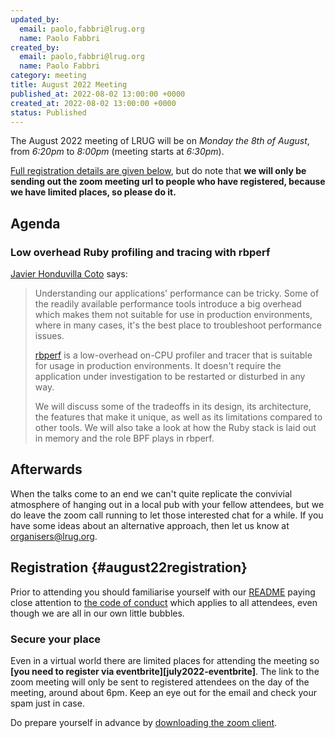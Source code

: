 ```yaml
---
updated_by:
  email: paolo,fabbri@lrug.org
  name: Paolo Fabbri
created_by:
  email: paolo,fabbri@lrug.org
  name: Paolo Fabbri
category: meeting
title: August 2022 Meeting
published_at: 2022-08-02 13:00:00 +0000
created_at: 2022-08-02 13:00:00 +0000
status: Published
---
```


The August 2022 meeting of LRUG will be on *Monday the 8th of August*,
from _6:20pm_ to _8:00pm_ (meeting starts at _6:30pm_).

[Full registration details are given below](#august22registration), but do
note that **we will only be sending out the zoom meeting url to people who
have registered, because we have limited places, so please do it.**

## Agenda

### Low overhead Ruby profiling and tracing with rbperf

[Javier Honduvilla Coto](https://www.linkedin.com/in/javierhonduco/) says:


> Understanding our applications' performance can be tricky. Some of the readily available performance tools introduce a big overhead which makes them not suitable for use in production environments, where in many cases, it's the best place to troubleshoot performance issues.
> 
> [rbperf](https://github.com/javierhonduco/rbperf/) is a low-overhead on-CPU profiler and tracer that is suitable for usage in production environments. It doesn't require the application under investigation to be restarted or disturbed in any way.
> 
> We will discuss some of the tradeoffs in its design, its architecture, the features that make it unique, as well as its limitations compared to other tools. We will also take a look at how the Ruby stack is laid out in memory and the role BPF plays in rbperf.


## Afterwards

When the talks come to an end we can't quite replicate the convivial atmosphere of hanging out in a local pub with your fellow attendees, but we do leave the zoom call running to let those interested chat for a while.  If you have some ideas about an alternative approach, then let us know at [organisers@lrug.org](mailto:organisers@lrug.org).

## Registration {#august22registration}

Prior to attending you should familiarise yourself with our
[README](http://readme.lrug.org/) paying close attention to [the code of
conduct](http://readme.lrug.org/#code-of-conduct) which applies to all
attendees, even though we are all in our own little bubbles.

### Secure your place

Even in a virtual world there are limited places for attending the
meeting so **[you need to register via eventbrite][july2022-eventbrite]**.
The link to the zoom meeting will only be sent to registered attendees on
the day of the meeting, around about 6pm. Keep an eye out for the email
and check your spam just in case.

Do prepare yourself in advance by [downloading the zoom
client](https://zoom.us/support/download).

[august2022-eventbrite]:https://www.eventbrite.com/e/lrug-august-2022-tickets-394751441187

